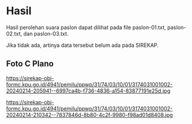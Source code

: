 # Hasil

Hasil perolehan suara paslon dapat dilihat pada file paslon-01.txt, paslon-02.txt, dan paslon-03.txt.

Jika tidak ada, artinya data tersebut belum ada pada SIREKAP.

## Foto C Plano

https://sirekap-obj-formc.kpu.go.id/4941/pemilu/ppwp/31/74/03/10/01/3174031001002-20240214-205941--6997ca4b-f736-4836-a154-83877191e25d.jpg

https://sirekap-obj-formc.kpu.go.id/4941/pemilu/ppwp/31/74/03/10/01/3174031001002-20240214-210342--7837846d-8b80-4c2f-9980-f98ad01d8408.jpg
